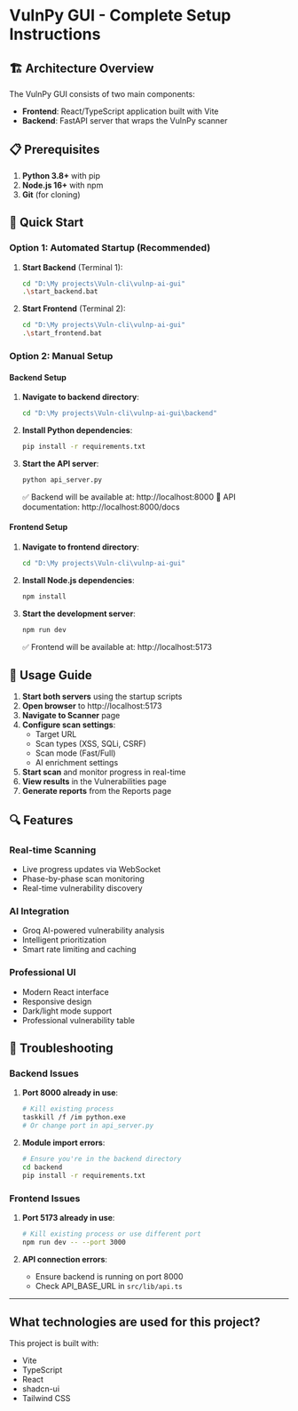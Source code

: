 # VulnPy GUI - Complete Setup Instructions

## 🏗️ **Architecture Overview**

The VulnPy GUI consists of two main components:
- **Frontend**: React/TypeScript application built with Vite
- **Backend**: FastAPI server that wraps the VulnPy scanner

## 📋 **Prerequisites**

1. **Python 3.8+** with pip
2. **Node.js 16+** with npm
3. **Git** (for cloning)

## 🚀 **Quick Start**

### **Option 1: Automated Startup (Recommended)**

1. **Start Backend** (Terminal 1):
   ```bash
   cd "D:\My projects\Vuln-cli\vulnp-ai-gui"
   .\start_backend.bat
   ```

2. **Start Frontend** (Terminal 2):
   ```bash
   cd "D:\My projects\Vuln-cli\vulnp-ai-gui"
   .\start_frontend.bat
   ```

### **Option 2: Manual Setup**

#### **Backend Setup**

1. **Navigate to backend directory**:
   ```bash
   cd "D:\My projects\Vuln-cli\vulnp-ai-gui\backend"
   ```

2. **Install Python dependencies**:
   ```bash
   pip install -r requirements.txt
   ```

3. **Start the API server**:
   ```bash
   python api_server.py
   ```
   
   ✅ Backend will be available at: http://localhost:8000
   📖 API documentation: http://localhost:8000/docs

#### **Frontend Setup**

1. **Navigate to frontend directory**:
   ```bash
   cd "D:\My projects\Vuln-cli\vulnp-ai-gui"
   ```

2. **Install Node.js dependencies**:
   ```bash
   npm install
   ```

3. **Start the development server**:
   ```bash
   npm run dev
   ```
   
   ✅ Frontend will be available at: http://localhost:5173

## 🎯 **Usage Guide**

1. **Start both servers** using the startup scripts
2. **Open browser** to http://localhost:5173
3. **Navigate to Scanner** page
4. **Configure scan settings**:
   - Target URL
   - Scan types (XSS, SQLi, CSRF)
   - Scan mode (Fast/Full)
   - AI enrichment settings
5. **Start scan** and monitor progress in real-time
6. **View results** in the Vulnerabilities page
7. **Generate reports** from the Reports page

## 🔍 **Features**

### **Real-time Scanning**
- Live progress updates via WebSocket
- Phase-by-phase scan monitoring
- Real-time vulnerability discovery

### **AI Integration**
- Groq AI-powered vulnerability analysis
- Intelligent prioritization
- Smart rate limiting and caching

### **Professional UI**
- Modern React interface
- Responsive design
- Dark/light mode support
- Professional vulnerability table

## 🐛 **Troubleshooting**

### **Backend Issues**

1. **Port 8000 already in use**:
   ```bash
   # Kill existing process
   taskkill /f /im python.exe
   # Or change port in api_server.py
   ```

2. **Module import errors**:
   ```bash
   # Ensure you're in the backend directory
   cd backend
   pip install -r requirements.txt
   ```

### **Frontend Issues**

1. **Port 5173 already in use**:
   ```bash
   # Kill existing process or use different port
   npm run dev -- --port 3000
   ```

2. **API connection errors**:
   - Ensure backend is running on port 8000
   - Check API_BASE_URL in `src/lib/api.ts`

---


## What technologies are used for this project?

This project is built with:

- Vite
- TypeScript
- React
- shadcn-ui
- Tailwind CSS


